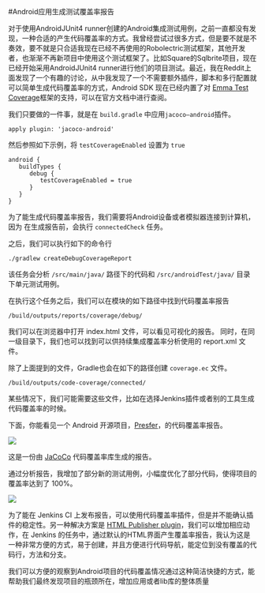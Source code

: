 #Android应用生成测试覆盖率报告

对于使用AndroidJUnit4 runner创建的Android集成测试用例，之前一直都没有发现，一种合适的产生代码覆盖率的方式。我曾经尝试过很多方式，但是要不就是不奏效，要不就是只合适我现在已经不再使用的Robolectric测试框架，其他开发者，也渐渐不再新项目中使用这个测试框架了。比如Square的Sqlbrite项目，现在已经开始采用AndroidJUnit4 runner进行他们的项目测试。最近，我在Reddit上面发现了一个有趣的讨论，从中我发现了一个不需要额外插件，脚本和多行配置就可以简单生成代码覆盖率的方式，Android SDK 现在已经内置了对 [Emma Test Coverage](http://emma.sourceforge.net/)框架的支持，可以在官方文档中进行查阅。

我们只要做的一件事，就是在 `build.gradle` 中应用`jacoco—android`插件。

```
apply plugin: 'jacoco-android'
```
然后参照如下示例，将 `testCoverageEnabled` 设置为 `true`

```
android {
   buildTypes {
      debug {
         testCoverageEnabled = true
      }
   }
}
```
为了能生成代码覆盖率报告，我们需要将Android设备或者模拟器连接到计算机，因为 在生成报告前，会执行 `connectedCheck` 任务。

之后，我们可以执行如下的命令行

```
./gradlew createDebugCoverageReport
```
该任务会分析 `/src/main/java/` 路径下的代码和 `/src/androidTest/java/` 目录下单元测试用例。

在执行这个任务之后，我们可以在模块的如下路径中找到代码覆盖率报告

```
/build/outputs/reports/coverage/debug/
```
我们可以在浏览器中打开 index.html 文件，可以看见可视化的报告。
同时，在同一级目录下，我们也可以找到可以供持续集成覆盖率分析使用的 report.xml 文件。

除了上面提到的文件，Gradle也会在如下的路径创建 `coverage.ec` 文件。

```
/build/outputs/code-coverage/connected/
```

某些情况下，我们可能需要这些文件，比如在选择Jenkins插件或者别的工具生成代码覆盖率的时候。

下面，你能看见一个 Android 开源项目，[Presfer](https://github.com/pwittchen/prefser)，的代码覆盖率报告。

![](http://blog.wittchen.biz.pl/wp-content/uploads/2015/06/prefser_test_coverage_report_03.06.2015.png)

这是一份由 [JaCoCo](http://www.eclemma.org/jacoco/) 代码覆盖率库生成的报告。

通过分析报告，我增加了部分新的测试用例，小幅度优化了部分代码，使得项目的覆盖率达到了 100%。

![](http://blog.wittchen.biz.pl/wp-content/uploads/2015/06/prefser_test_coverage_04.06.2015.png)

为了能在 Jenkins CI 上发布报告，可以使用代码覆盖率插件，但是并不能确认插件的稳定性。另一种解决方案是  [HTML Publisher plugin](https://wiki.jenkins-ci.org/display/JENKINS/HTML+Publisher+Plugin)，我们可以增加相应动作，在 Jenkins 的任务中，通过默认的HTML界面产生覆盖率报告，我认为这是一种非常方便的方式，易于创建，并且方便进行代码导航，能定位到没有覆盖的代码行，方法和分支。

我们可以方便的观察到Android项目的代码覆盖情况通过这种简洁快捷的方式，能帮助我们最终发现项目的瓶颈所在，增加应用或者lib库的整体质量